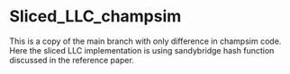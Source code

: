 # Sliced_LLC_champsim

This is a copy of the main branch with only difference in champsim code. Here the sliced LLC implementation is using sandybridge hash function discussed in the reference paper.